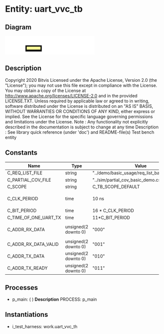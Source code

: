 # Entity: uart_vvc_tb

## Diagram

![Diagram](uart_vvc_tb.svg "Diagram")
## Description

Copyright 2020 Bitvis
Licensed under the Apache License, Version 2.0 (the "License"); you may not use this file except in compliance with the License.
You may obtain a copy of the License at http://www.apache.org/licenses/LICENSE-2.0 and in the provided LICENSE.TXT.
Unless required by applicable law or agreed to in writing, software distributed under the License is distributed on
an "AS IS" BASIS, WITHOUT WARRANTIES OR CONDITIONS OF ANY KIND, either express or implied.
See the License for the specific language governing permissions and limitations under the License.
Note : Any functionality not explicitly described in the documentation is subject to change at any time
Description   : See library quick reference (under 'doc') and README-file(s)
Test bench entity
## Constants

| Name                  | Type                 | Value                                          | Description                   |
| --------------------- | -------------------- | ---------------------------------------------- | ----------------------------- |
| C_REQ_LIST_FILE       | string               |  "../demo/basic_usage/req_list_basic_demo.csv" |                               |
| C_PARTIAL_COV_FILE    | string               |  "../sim/partial_cov_basic_demo.csv"           |                               |
| C_SCOPE               | string               |  C_TB_SCOPE_DEFAULT                            |                               |
| C_CLK_PERIOD          | time                 |  10 ns                                         | Clock and bit period settings |
| C_BIT_PERIOD          | time                 |  16 * C_CLK_PERIOD                             |                               |
| C_TIME_OF_ONE_UART_TX | time                 |  11*C_BIT_PERIOD                               | =1760 ns;                     |
| C_ADDR_RX_DATA        | unsigned(2 downto 0) |  "000"                                         | Predefined SBI addresses      |
| C_ADDR_RX_DATA_VALID  | unsigned(2 downto 0) |  "001"                                         |                               |
| C_ADDR_TX_DATA        | unsigned(2 downto 0) |  "010"                                         |                               |
| C_ADDR_TX_READY       | unsigned(2 downto 0) |  "011"                                         |                               |
## Processes
- p_main: (  )
**Description**
PROCESS: p_main

## Instantiations

- i_test_harness: work.uart_vvc_th

